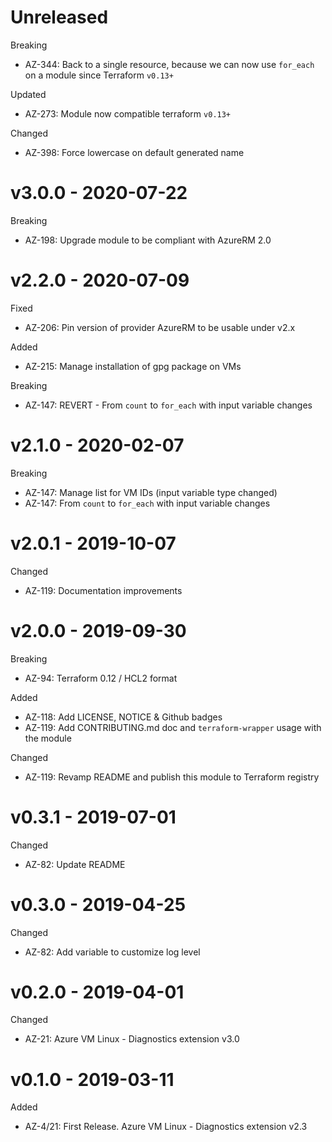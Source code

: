 # Unreleased

Breaking
  * AZ-344: Back to a single resource, because we can now use `for_each` on a module since Terraform `v0.13+`

Updated
  * AZ-273: Module now compatible terraform `v0.13+`

Changed
  * AZ-398: Force lowercase on default generated name

# v3.0.0 - 2020-07-22

Breaking
  * AZ-198: Upgrade module to be compliant with AzureRM 2.0

# v2.2.0 - 2020-07-09

Fixed

  * AZ-206: Pin version of provider AzureRM to be usable under v2.x

Added

  * AZ-215: Manage installation of gpg package on VMs

Breaking

  * AZ-147: REVERT - From `count` to `for_each` with input variable changes

# v2.1.0 - 2020-02-07

Breaking

  * AZ-147: Manage list for VM IDs (input variable type changed)
  * AZ-147: From `count` to `for_each` with input variable changes

# v2.0.1 - 2019-10-07

Changed

  * AZ-119: Documentation improvements

# v2.0.0 - 2019-09-30

Breaking

  * AZ-94: Terraform 0.12 / HCL2 format

Added

  * AZ-118: Add LICENSE, NOTICE & Github badges
  * AZ-119: Add CONTRIBUTING.md doc and `terraform-wrapper` usage with the module

Changed

  * AZ-119: Revamp README and publish this module to Terraform registry

# v0.3.1 - 2019-07-01

Changed

  * AZ-82: Update README

# v0.3.0 - 2019-04-25

Changed

  * AZ-82: Add variable to customize log level

# v0.2.0 - 2019-04-01

Changed

  * AZ-21: Azure VM Linux - Diagnostics extension v3.0

# v0.1.0 - 2019-03-11

Added

  * AZ-4/21: First Release. Azure VM Linux - Diagnostics extension v2.3
